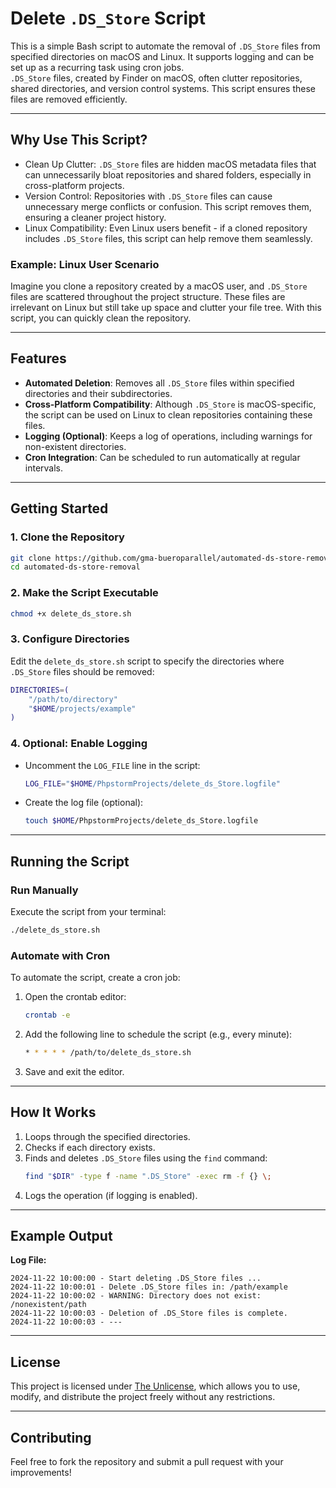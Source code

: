 
# Delete `.DS_Store` Script

This is a simple Bash script to automate the removal of `.DS_Store` files from specified directories on macOS and Linux. It supports logging and can be set up as a recurring task using cron jobs.  
`.DS_Store` files, created by Finder on macOS, often clutter repositories, shared directories, and version control systems. This script ensures these files are removed efficiently.

---

## Why Use This Script?

- Clean Up Clutter: `.DS_Store` files are hidden macOS metadata files that can unnecessarily bloat repositories and shared folders, especially in cross-platform projects.
- Version Control: Repositories with `.DS_Store` files can cause unnecessary merge conflicts or confusion. This script removes them, ensuring a cleaner project history.
- Linux Compatibility: Even Linux users benefit - if a cloned repository includes `.DS_Store` files, this script can help remove them seamlessly.

### Example: Linux User Scenario

Imagine you clone a repository created by a macOS user, and `.DS_Store` files are scattered throughout the project structure. These files are irrelevant on Linux but still take up space and clutter your file tree. With this script, you can quickly clean the repository.

---

## Features
- **Automated Deletion**: Removes all `.DS_Store` files within specified directories and their subdirectories.
- **Cross-Platform Compatibility**: Although `.DS_Store` is macOS-specific, the script can be used on Linux to clean repositories containing these files.
- **Logging (Optional)**: Keeps a log of operations, including warnings for non-existent directories.
- **Cron Integration**: Can be scheduled to run automatically at regular intervals.

---

## Getting Started

### 1. Clone the Repository
```bash
git clone https://github.com/gma-bueroparallel/automated-ds-store-removal.git
cd automated-ds-store-removal
```

### 2. Make the Script Executable
```bash
chmod +x delete_ds_store.sh
```

### 3. Configure Directories
Edit the `delete_ds_store.sh` script to specify the directories where `.DS_Store` files should be removed:
```bash
DIRECTORIES=(
    "/path/to/directory"
    "$HOME/projects/example"
)
```

### 4. Optional: Enable Logging
- Uncomment the `LOG_FILE` line in the script:
  ```bash
  LOG_FILE="$HOME/PhpstormProjects/delete_ds_Store.logfile"
  ```
- Create the log file (optional):
  ```bash
  touch $HOME/PhpstormProjects/delete_ds_Store.logfile
  ```

---

## Running the Script

### Run Manually
Execute the script from your terminal:
```bash
./delete_ds_store.sh
```

### Automate with Cron
To automate the script, create a cron job:
1. Open the crontab editor:
   ```bash
   crontab -e
   ```
2. Add the following line to schedule the script (e.g., every minute):
   ```bash
   * * * * * /path/to/delete_ds_store.sh
   ```
3. Save and exit the editor.

---

## How It Works
1. Loops through the specified directories.
2. Checks if each directory exists.
3. Finds and deletes `.DS_Store` files using the `find` command:
   ```bash
   find "$DIR" -type f -name ".DS_Store" -exec rm -f {} \;
   ```
4. Logs the operation (if logging is enabled).

---

## Example Output
**Log File:**
```
2024-11-22 10:00:00 - Start deleting .DS_Store files ...
2024-11-22 10:00:01 - Delete .DS_Store files in: /path/example
2024-11-22 10:00:02 - WARNING: Directory does not exist: /nonexistent/path
2024-11-22 10:00:03 - Deletion of .DS_Store files is complete.
2024-11-22 10:00:03 - ---
```

---

## License
This project is licensed under [The Unlicense](LICENSE), which allows you to use, modify, and distribute the project freely without any restrictions.

---

## Contributing
Feel free to fork the repository and submit a pull request with your improvements!
